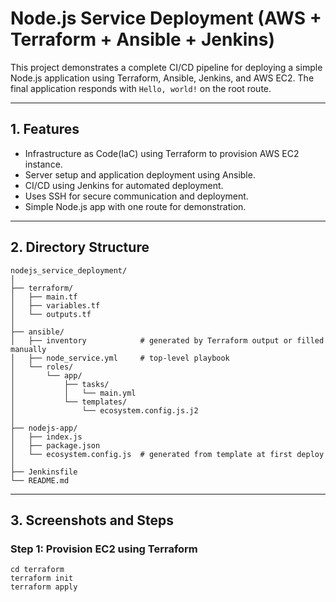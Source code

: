 # Node.js Service Deployment (AWS + Terraform + Ansible + Jenkins)

This project demonstrates a complete CI/CD pipeline for deploying a simple Node.js application using Terraform, Ansible, Jenkins, and AWS EC2.
The final application responds with `Hello, world!` on the root route.

---

## 1. Features

- Infrastructure as Code(IaC) using Terraform to provision AWS EC2 instance.
- Server setup and application deployment using Ansible.
- CI/CD using Jenkins for automated deployment.
- Uses SSH for secure communication and deployment.
- Simple Node.js app with one route for demonstration.

---

## 2. Directory Structure
```
nodejs_service_deployment/
│
├── terraform/
│   ├── main.tf
│   ├── variables.tf
│   └── outputs.tf
│
├── ansible/
│   ├── inventory            # generated by Terraform output or filled manually
│   ├── node_service.yml     # top-level playbook
│   └── roles/
│       └── app/
│           ├── tasks/
│           │   └── main.yml
│           └── templates/
│               └── ecosystem.config.js.j2
│
├── nodejs-app/
│   ├── index.js
│   ├── package.json
│   └── ecosystem.config.js  # generated from template at first deploy
│
├── Jenkinsfile
└── README.md
```

---

## 3. Screenshots and Steps

### Step 1: Provision EC2 using Terraform

```
cd terraform
terraform init
terraform apply
```
